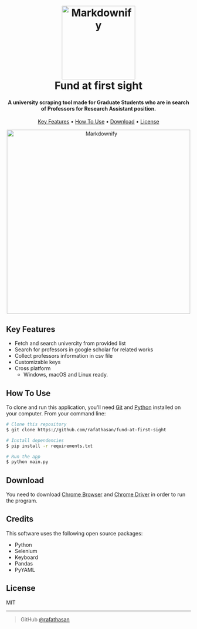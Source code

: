 
<h1 align="center">
  <br>
  <a href="https://github.com/rafathasan/fund-at-first-sight"><img src="https://img.icons8.com/external-microdots-premium-microdot-graphic/512/000000/external-fund-education-science-vol1-microdots-premium-microdot-graphic.png" alt="Markdownify" width="200"></a>
  
  <br>
  Fund at first sight
  <br>
</h1>

<h4 align="center">A university scraping tool made for Graduate Students who are in search of Professors for Research Assistant position.</h4>

<p align="center">
  <a href="#key-features">Key Features</a> •
  <a href="#how-to-use">How To Use</a> •
  <a href="#download">Download</a> •
  <a href="#license">License</a>
</p>

<p align="center">
<img src="https://cdn.dribbble.com/users/3898087/screenshots/15281931/media/8a69cd8d3f0dbbd4e48db328c0b88d7a.gif" align="center" alt="Markdownify" width="500">
</p>

## Key Features

* Fetch and search univercity from provided list
* Search for professors in google scholar for related works
* Collect professors information in csv file
* Customizable keys
* Cross platform
  - Windows, macOS and Linux ready.

## How To Use

To clone and run this application, you'll need [Git](https://git-scm.com) and [Python](https://www.python.org/) installed on your computer. From your command line:

```bash
# Clone this repository
$ git clone https://github.com/rafathasan/fund-at-first-sight

# Install dependencies
$ pip install -r requirements.txt

# Run the app
$ python main.py
```


## Download

You need to download [Chrome Browser](https://www.google.com/chrome/) and [Chrome Driver](https://chromedriver.chromium.org/) in order to run the program.

## Credits

This software uses the following open source packages:
- Python
- Selenium
- Keyboard
- Pandas
- PyYAML

## License

MIT

---

> GitHub [@rafathasan](https://github.com/rafathasan)

